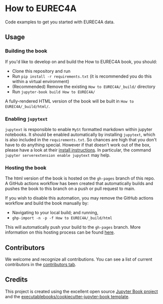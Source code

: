 # How to EUREC4A

Code examples to get you started with EUREC4A data.

## Usage

### Building the book

If you'd like to develop on and build the How to EUREC4A book, you should:

- Clone this repository and run
- Run `pip install -r requirements.txt` (it is recommended you do this within a virtual environment)
- (Recommended) Remove the existing `How to EUREC4A/_build/` directory
- Run `jupyter-book build How to EUREC4A/`

A fully-rendered HTML version of the book will be built in `How to EUREC4A/_build/html/`.

### Enabling `jupytext`

`jupytext` is responsible to enable `MySt` formatted markdown within jupyter notebooks. It should be enabled automatically by installing `jupytext`, which is also included in the `requirements.txt`. So chances are high that you don't have to do anything special. However if that doesn't work out of the box, please have a look at their [install instructions](https://jupytext.readthedocs.io/en/latest/install.html). In particular, the command `jupyter serverextension enable jupytext` may help.

### Hosting the book

The html version of the book is hosted on the `gh-pages` branch of this repo. A GitHub actions workflow has been created that automatically builds and pushes the book to this branch on a push or pull request to main.

If you wish to disable this automation, you may remove the GitHub actions workflow and build the book manually by:

- Navigating to your local build; and running,
- `ghp-import -n -p -f How to EUREC4A/_build/html`

This will automatically push your build to the `gh-pages` branch. More information on this hosting process can be found [here](https://jupyterbook.org/publish/gh-pages.html#manually-host-your-book-with-github-pages).

## Contributors

We welcome and recognize all contributions. You can see a list of current contributors in the [contributors tab](https://github.com/tmieslinger/how_to_eurec4a/graphs/contributors).

## Credits

This project is created using the excellent open source [Jupyter Book project](https://jupyterbook.org/) and the [executablebooks/cookiecutter-jupyter-book template](https://github.com/executablebooks/cookiecutter-jupyter-book).
